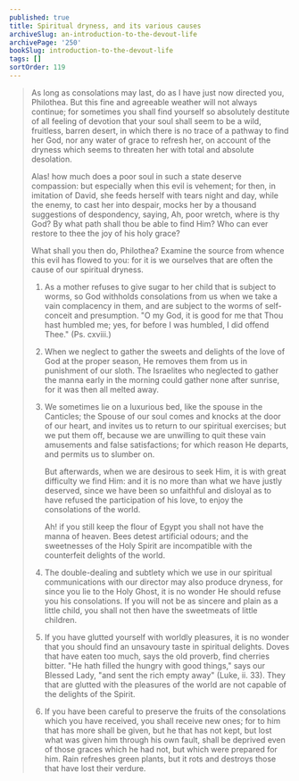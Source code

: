 ```yaml
---
published: true
title: Spiritual dryness, and its various causes
archiveSlug: an-introduction-to-the-devout-life
archivePage: '250'
bookSlug: introduction-to-the-devout-life
tags: []
sortOrder: 119
---
```


> As long as consolations may last, do as I have just now directed you, Philothea. But this fine and agreeable weather will not always continue; for sometimes you shall find yourself so absolutely destitute of all feeling of devotion that your soul shall seem to be a wild, fruitless, barren desert, in which there is no trace of a pathway to find her God, nor any water of grace to refresh her, on account of the dryness which seems to threaten her with total and absolute desolation.
>
> Alas! how much does a poor soul in such a state deserve compassion: but especially when this evil is vehement; for then, in imitation of David, she feeds herself with tears night and day, while the enemy, to cast her into despair, mocks her by a thousand suggestions of despondency, saying, Ah, poor wretch, where is thy God? By what path shall thou be able to find Him? Who can ever restore to thee the joy of his holy grace?
>
> What shall you then do, Philothea? Examine the source from whence this evil has flowed to you: for it is we ourselves that are often the cause of our spiritual dryness.
>
> 1. As a mother refuses to give sugar to her child that is subject to worms, so God withholds consolations from us when we take a vain complacency in them, and are subject to the worms of self-conceit and presumption. "O my God, it is good for me that Thou hast humbled me; yes, for before I was humbled, I did offend Thee." (Ps. cxviii.)
>
> 2. When we neglect to gather the sweets and delights of the love of God at the proper season, He removes them from us in punishment of our sloth. The Israelites who neglected to gather the manna early in the morning could gather none after sunrise, for it was then all melted away.
>
> 3. We sometimes lie on a luxurious bed, like the spouse in the Canticles; the Spouse of our soul comes and knocks at the door of our heart, and invites us to return to our spiritual exercises; but we put them off, because we are unwilling to quit these vain amusements and false satisfactions; for which reason He departs, and permits us to slumber on.
>
>    But afterwards, when we are desirous to seek Him, it is with great difficulty we find Him: and it is no more than what we have justly deserved, since we have been so unfaithful and disloyal as to have refused the participation of his love, to enjoy the consolations of the world.
>
>    Ah! if you still keep the flour of Egypt you shall not have the manna of heaven. Bees detest artificial odours; and the sweetnesses of the Holy Spirit are incompatible with the counterfeit delights of the world.
>
> 4. The double-dealing and subtlety which we use in our spiritual communications with our director may also produce dryness, for since you lie to the Holy Ghost, it is no wonder He should refuse you his consolations. If you will not be as sincere and plain as a little child, you shall not then have the sweetmeats of little children.
>
> 5. If you have glutted yourself with worldly pleasures, it is no wonder that you should find an unsavoury taste in spiritual delights. Doves that have eaten too much, says the old proverb, find cherries bitter. "He hath filled the hungry with good things," says our Blessed Lady, "and sent the rich empty away" (Luke, ii. 33). They that are glutted with the pleasures of the world are not capable of the delights of the Spirit.
>
> 6. If you have been careful to preserve the fruits of the consolations which you have received, you shall receive new ones; for to him that has more shall be given, but he that has not kept, but lost what was given him through his own fault, shall be deprived even of those graces which he had not, but which were prepared for him. Rain refreshes green plants, but it rots and destroys those that have lost their verdure.
